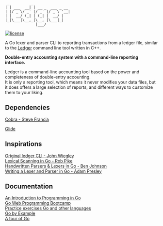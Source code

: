 
```
 _          _    
| | ___  __| | __ _  ___ _ __      
| |/ _ \/ _` |/ _` |/ _ \ '__|  
| |  __/ (_| | (_| |  __/ |  
|_|\___|\__,_|\__, |\___|_|  
              |___/  
```

[![license](http://img.shields.io/badge/license-MIT-blue.svg)](https://raw.githubusercontent.com/deild/ledger/master/LICENSE)

A Go lexer and parser CLI to reporting transactions from a ledger file, 
similar to the [Ledger](http://ledger-cli.org) command line tool written in C++.

**Double-entry accounting system with a command-line reporting interface.**

Ledger is a command-line accounting tool based on the power and completeness of double-entry accounting.  
It is only a reporting tool, which means it never modifies your data files,
but it does offers a large selection of reports, and different ways to customize them to your liking.


## Dependencies

[Cobra - Steve Francia](http://www.github.com/spf13/cobra)  

[Glide](https://github.com/Masterminds/glide)

## Inspirations

[Original ledger CLI - John Wiegley](http://ledger-cli.org)  
[Lexical Scanning in Go - Rob Pike](https://www.youtube.com/watch?v=HxaD_trXwRE&feature=youtu.be)  
[Handwritten Parsers & Lexers in Go - Ben Johnson](https://blog.gopheracademy.com/advent-2014/parsers-lexers/)  
[Writing a Lexer and Parser in Go - Adam Presley](http://adampresley.com/2015/04/12/writing-a-lexer-and-parser-in-go-part-1.html)  

## Documentation

[An Introduction to Programming in Go](http://www.golang-book.com/books/intro)  
[Go Web Programming Bootcamp](http://www.golang-book.com/guides/bootcamp)  
[Practice exercises Go and other languages](http://exercism.io/languages/go)  
[Go by Example](https://gobyexample.com)  
[A tour of Go](http://tour.golang.org/basics/1)